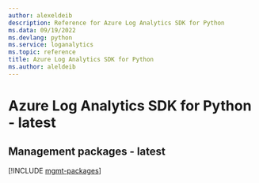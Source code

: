 ```yaml
---
author: alexeldeib
description: Reference for Azure Log Analytics SDK for Python
ms.data: 09/19/2022
ms.devlang: python
ms.service: loganalytics
ms.topic: reference
title: Azure Log Analytics SDK for Python
ms.author: aleldeib
---
```

# Azure Log Analytics SDK for Python - latest

## Management packages - latest
[!INCLUDE [mgmt-packages](log-analytics-mgmt-index.md)]